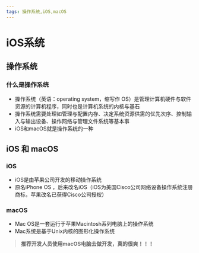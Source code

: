 ```yaml
---
tags: 操作系统,iOS,macOS
---
```

# iOS系统

## 操作系统

### 什么是操作系统

* 操作系统（英语：operating system，缩写作 OS）是管理计算机硬件与软件资源的计算机程序，同时也是计算机系统的内核与基石
* 操作系统需要处理如管理与配置内存、决定系统资源供需的优先次序、控制输入与输出设备、操作网络与管理文件系统等基本事
* iOS和macOS就是操作系统的一种

## iOS 和 macOS

### iOS
* iOS是由苹果公司开发的移动操作系统
* 原名iPhone OS ，后来改名iOS（iOS为美国Cisco公司网络设备操作系统注册商标，苹果改名已获得Cisco公司授权）

### macOS
* Mac OS是一套运行于苹果Macintosh系列电脑上的操作系统
* Mac系统是基于Unix内核的图形化操作系统

> **推荐开发人员使用macOS电脑去做开发，真的很爽！！！**
